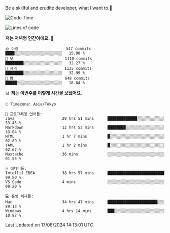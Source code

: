 Be a skillful and erudite developer, what I want to.👶

<!--START_SECTION:waka-->
![Code Time](http://img.shields.io/badge/Code%20Time-1%2C173%20hrs%2015%20mins-blue)

![Lines of code](https://img.shields.io/badge/%EC%A0%80%EB%8A%94%20%EC%97%AC%ED%83%9C%EA%B9%8C%EC%A7%80%20-3.0%20million%20%EC%A4%84%EC%9D%98%20%EC%BD%94%EB%93%9C%EB%A5%BC%20%EC%9E%91%EC%84%B1%ED%96%88%EC%96%B4%EC%9A%94.-blue)

**저는 저녁형 인간이에요. 🦉** 

```text
🌞 아침                     547 commits         ████░░░░░░░░░░░░░░░░░░░░░   15.90 % 
🌆 낮　                     1110 commits        ████████░░░░░░░░░░░░░░░░░   32.27 % 
🌃 저녁                     1135 commits        ████████░░░░░░░░░░░░░░░░░   32.99 % 
🌙 밤　                     648 commits         █████░░░░░░░░░░░░░░░░░░░░   18.84 % 
```


📊 **저는 이번주를 이렇게 시간을 보냈어요.** 

```text
🕑︎ Timezone: Asia/Tokyo

💬 프로그래밍 언어들: 
Java                     20 hrs 51 mins      █████████████░░░░░░░░░░░░   53.45 % 
Markdown                 12 hrs 53 mins      ████████░░░░░░░░░░░░░░░░░   33.04 % 
HTML                     1 hr 7 mins         █░░░░░░░░░░░░░░░░░░░░░░░░   02.89 % 
YAML                     1 hr 2 mins         █░░░░░░░░░░░░░░░░░░░░░░░░   02.67 % 
Mustache                 36 mins             ░░░░░░░░░░░░░░░░░░░░░░░░░   01.55 % 

🔥 에디터들: 
IntelliJ IDEA            38 hrs 57 mins      █████████████████████████   99.80 % 
VS Code                  4 mins              ░░░░░░░░░░░░░░░░░░░░░░░░░   00.20 % 

💻 운영 체제들: 
Mac                      34 hrs 47 mins      ██████████████████████░░░   89.13 % 
Windows                  4 hrs 14 mins       ███░░░░░░░░░░░░░░░░░░░░░░   10.87 % 
```


 Last Updated on 17/08/2024 14:13:01 UTC
<!--END_SECTION:waka-->
